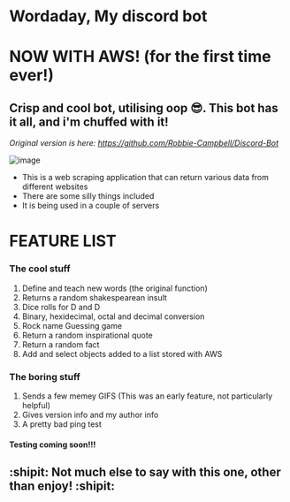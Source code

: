 # Wordaday, My discord bot

# NOW WITH AWS! (for the first time ever!)

## Crisp and cool bot, utilising oop :sunglasses:. This bot has it all, and i'm chuffed with it!
_Original version is here: https://github.com/Robbie-Campbell/Discord-Bot_

![image](https://user-images.githubusercontent.com/56073739/109826218-7b133f00-7c32-11eb-92c1-246d3b4f913d.png)

- This is a web scraping application that can return various data from different websites
- There are some silly things included
- It is being used in a couple of servers

# FEATURE LIST

### The cool stuff
1. Define and teach new words (the original function)
2. Returns a random shakespearean insult
3. Dice rolls for D and D
4. Binary, hexidecimal, octal and decimal conversion
5. Rock name Guessing game
6. Return a random inspirational quote
7. Return a random fact
8. Add and select objects added to a list stored with AWS

### The boring stuff
1. Sends a few memey GIFS (This was an early feature, not particularly helpful)
2. Gives version info and my author info
3. A pretty bad ping test

#### Testing coming soon!!!

## :shipit: Not much else to say with this one, other than enjoy! :shipit:
